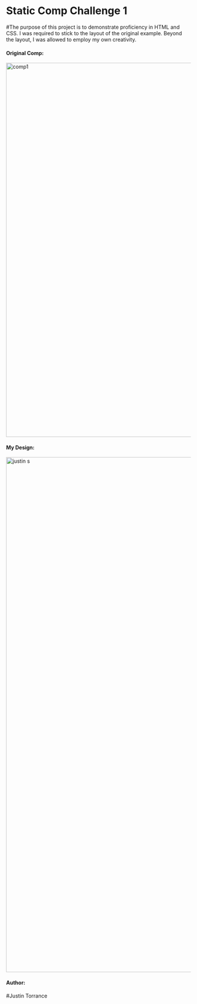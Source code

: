 <h1>Static Comp Challenge 1</h1>

#The purpose of this project is to demonstrate proficiency in HTML and CSS. I was required to stick to the layout of the original example. Beyond the layout, I was allowed to employ my own creativity.

<h4>Original Comp:</h4>
<img width="1021" alt="comp1" src="https://user-images.githubusercontent.com/33379226/42797009-568c4ea2-894a-11e8-8024-4fdb662f57b9.png">


<h4>My Design:</h4>
<img width="1405" alt="justin s" src="https://user-images.githubusercontent.com/33379226/42818845-27f00094-898f-11e8-957b-f68f34fb44ee.png">



<h4>Author:</h4>
#Justin Torrance
